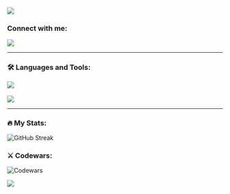 
<h1 align="start">
    <img src="https://readme-typing-svg.herokuapp.com/?font=Righteous&size=35&center=true&vCenter=true&width=500&height=70&duration=4000&lines=Hi+There!+👋;" />
</h1>


### Connect with me:


  
  <a href="https://www.linkedin.com/in/aleksandar-atanasov-32880a1b2/">
    <img src="https://skillicons.dev/icons?i=linkedin" />
    
  </a>
<hr/>

### :hammer_and_wrench: Languages and Tools:



<div align="start">
    <img src="https://skillicons.dev/icons?i=js,typescript,nodejs,sass,html,css,tailwind" />
  <br/>
<br/>
    <img src="https://skillicons.dev/icons?i=react,nextjs,redux,firebase,git,vscode,vim" /><br>
</div>

<hr/>



### :fire: My Stats:

![GitHub Streak](http://github-readme-streak-stats.herokuapp.com?user=aleks930819&theme=dark&background=#262729)

### ⚔️ Codewars:

![Codewars](https://github.r2v.ch/codewars?user=aleks930819&stroke=%23BB432C)

<img src="https://www.codewars.com/users/aleks930819/badges/large" >



<!--
**aleks930819/aleks930819** is a ✨ _special_ ✨ repository because its `README.md` (this file) appears on your GitHub profile.

Here are some ideas to get you started:


- 🌱 I’m currently learning ...
- 👯 I’m looking to collaborate on ...
- 🤔 I’m looking for help with ...
- 💬 Ask me about ...
- 📫 How to reach me: ...
- 😄 Pronouns: ...
- ⚡ Fun fact: ...
-->
